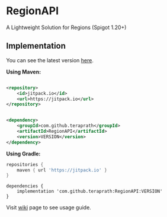# RegionAPI
 A Lightweight Solution for Regions (Spigot 1.20+)

## Implementation

You can see the latest version [here](https://github.com/teraprath/RegionAPI/releases/latest).

**Using Maven:**

````xml

<repository>
    <id>jitpack.io</id>
    <url>https://jitpack.io</url>
</repository>
````

````xml

<dependency>
    <groupId>com.github.teraprath</groupId>
    <artifactId>RegionAPI</artifactId>
    <version>VERSION</version>
</dependency>
````

**Using Gradle:**
````groovy
repositories {
    maven { url 'https://jitpack.io' }
}
````
````
dependencies {
    implementation 'com.github.teraprath:RegionAPI:VERSION'
}
````

Visit [wiki](https://github.com/teraprath/RegionAPI/wiki/) page to see usage guide.
